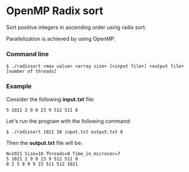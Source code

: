 # OpenMP Radix sort

Sort positive integers in ascending order using radix sort.

Parallelization is achieved by using OpenMP.

### Command line

    $ ./radixsort <max value> <array size> [<input file>] <output file> [number of threads]

### Example

Consider the following **input.txt** file:

`5 1021 2 9 0 23 9 512 511 8`

Let's run the program with the following command:

    $ ./radixsort 1021 10 input.txt output.txt 8

Then the **output.txt** file will be:

```
N=1021 Size=10 Threads=8 Time_in_microsec=7
5 1021 2 9 0 23 9 512 511 8
0 2 5 8 9 9 23 511 512 1021
```